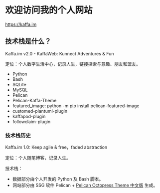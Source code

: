 
# 欢迎访问我的个人网站

https://kaffa.im

## 技术栈是什么？

Kaffa.im v2.0 - KaffaWeb: Kunnect Adventures & Fun

定位：个人数字生活中心，记录人生，链接探索与意趣、朋友和盟友。

- Python
- Bash
- SQLite
- MySQL
- Pelican
- Pelican-Kaffa-Theme
- featured_image: python -m pip install pelican-featured-image
- customed-plantuml-plugin
- kaffapod-plugin
- followclaim-plugin

### 技术栈历史

Kaffa.im 1.0: Keep agile & free，faded abstraction

定位：个人随笔博客，记录人生。

技术栈：

- 数据部分由个人开发的 Python 及 Bash 脚本。
- 网站部分由 SSG 软件 Pelican + [Pelican Octopress Theme 中文版](https://github.com/kaffa/pelican-octopress-theme-cn) 生成。






